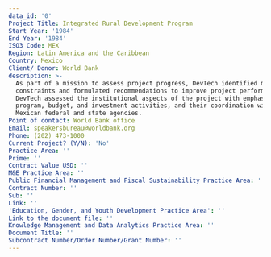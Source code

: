 ```yaml
---
data_id: '0'
Project Title: Integrated Rural Development Program
Start Year: '1984'
End Year: '1984'
ISO3 Code: MEX
Region: Latin America and the Caribbean
Country: Mexico
Client/ Donor: World Bank
description: >-
  As part of a mission to assess project progress, DevTech identified major
  constraints and formulated recommendations to improve project performance.
  DevTech assessed the institutional aspects of the project with emphasis on
  program, budget, and investment activities, and their coordination with
  Mexican federal and state agencies.
Point of contact: World Bank office
Email: speakersbureau@worldbank.org
Phone: (202) 473-1000
Current Project? (Y/N): 'No'
Practice Area: ''
Prime: ''
Contract Value USD: ''
M&E Practice Area: ''
Public Financial Management and Fiscal Sustainability Practice Area: ''
Contract Number: ''
Sub: ''
Link: ''
'Education, Gender, and Youth Development Practice Area': ''
Link to the document file: ''
Knowledge Management and Data Analytics Practice Area: ''
Document Title: ''
Subcontract Number/Order Number/Grant Number: ''
---
```


